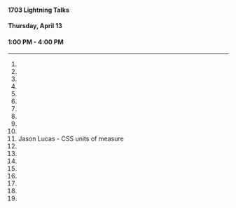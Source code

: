 #### 1703 Lightning Talks
#### Thursday, April 13
#### 1:00 PM - 4:00 PM

-----------------------------------------

1.
2.
3.
4.
5.
6.
7.
8.
9.
11.
12. Jason Lucas  - CSS units of measure
13.
14.
15.
16.
17.
18.
19.
20.

